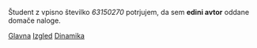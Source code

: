 Študent z vpisno številko _63150270_ potrjujem, da sem __edini avtor__ oddane domače naloge.

[Glavna](https://rawgit.com/jstavanja/stroboskop/master/stroboskop.html)
[Izgled](https://rawgit.com/jstavanja/stroboskop/izgled/stroboskop.html)
[Dinamika](https://rawgit.com/jstavanja/stroboskop/dinamika/stroboskop.html)